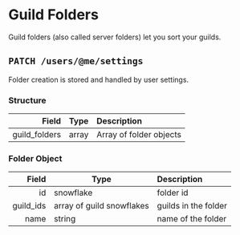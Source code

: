 # Guild Folders
Guild folders (also called server folders) let you sort your guilds.

## `PATCH /users/@me/settings`
Folder creation is stored and handled by user settings.

### Structure

| Field | Type | Description |
| --: | -- | :-- |
| guild_folders | array | Array of folder objects |

### Folder Object

| Field | Type | Description |
| --: | -- | :-- |
| id | snowflake | folder id |
| guild_ids | array of guild snowflakes | guilds in the folder |
| name | string | name of the folder |
